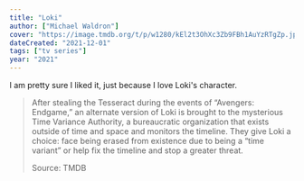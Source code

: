 ```yaml
---
title: "Loki"
author: ["Michael Waldron"]
cover: "https://image.tmdb.org/t/p/w1280/kEl2t3OhXc3Zb9FBh1AuYzRTgZp.jpg"
dateCreated: "2021-12-01"
tags: ["tv series"]
year: "2021"
---
```


I am pretty sure I liked it, just because I love Loki's character.

> After stealing the Tesseract during the events of “Avengers: Endgame,” an alternate version of Loki is brought to the mysterious Time Variance Authority, a bureaucratic organization that exists outside of time and space and monitors the timeline. They give Loki a choice: face being erased from existence due to being a “time variant” or help fix the timeline and stop a greater threat.
>
> Source: TMDB
